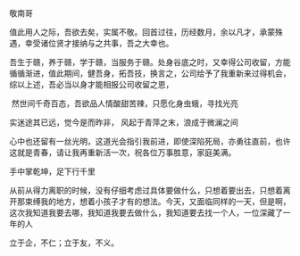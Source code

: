 

敬南哥	

​		值此用人之际，吾欲去矣，实属不敬。回首过往，历经数月，余以凡才，承蒙殊遇，幸受诸位贤才接纳与之共事，吾之大幸也。

​		吾生于赣，养于赣，学于赣，当服务于赣。处身谷底之时，又幸得公司收留，方能循循渐进，值此期间，健吾身，拓吾技，换言之，公司给予了我重新来过得机会，综以上述，吾必当以身才能相报公司收留之恩，

​		然世间千奇百态，吾欲品人情酸甜苦辣，只愿化身虫蛾，寻找光亮

  ​实迷途其已远，觉今是而昨非，
  风起于青萍之末，浪成于微澜之间

心中也还留有一丝光明，这道光会指引我前进，即使深陷死局，亦勇往直前，也许这就是青春，请让我再重新活一次，祝各位万事胜意，家庭美满。

手中掌乾坤，足下行千里

从前从得力离职的时候，没有仔细考虑过具体要做什么，只想着要出去，只想着离开那束缚我的地方，想着小孩子才有的想法。今天，又面临同样的一天，但是啊，这次我知道我要去哪，我知道我要去做什么，我知道要去找一个人，一位深藏了一年的人

立于企，不仁；立于友，不义。